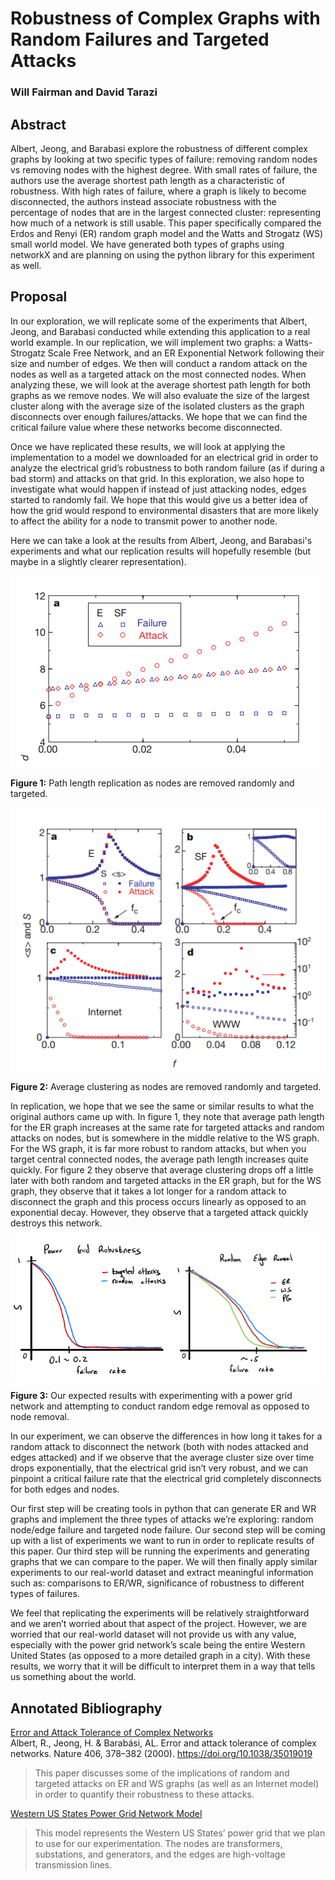 # Robustness of Complex Graphs with Random Failures and Targeted Attacks
### Will Fairman and David Tarazi

## Abstract
Albert, Jeong, and Barabasi explore the robustness of different complex graphs by looking at two specific types of failure: removing random nodes vs removing nodes with the highest degree. With small rates of failure, the authors use the average shortest path length as a characteristic of robustness. With high rates of failure, where a graph is likely to become disconnected, the authors instead associate robustness with the percentage of nodes that are in the largest connected cluster: representing how much of a network is still usable. This paper specifically compared the Erdos and Renyi (ER) random graph model and the Watts and Strogatz (WS) small world model. We have generated both types of graphs using networkX and are planning on using the python library for this experiment as well.

## Proposal
In our exploration, we will replicate some of the experiments that Albert, Jeong, and Barabasi conducted while extending this application to a real world example. In our replication, we will implement two graphs: a Watts-Strogatz Scale Free Network, and an ER Exponential Network following their size and number of edges. We then will conduct a random attack on the nodes as well as a targeted attack on the most connected nodes. When analyzing these, we will look at the average shortest path length for both graphs as we remove nodes. We will also evaluate the size of the largest cluster along with the average size of the isolated clusters as the graph disconnects over enough failures/attacks. We hope that we can find the critical failure value where these networks become disconnected.

Once we have replicated these results, we will look at applying the implementation to a model we downloaded for an electrical grid in order to analyze the electrical grid’s robustness to both random failure (as if during a bad storm) and attacks on that grid. In this exploration, we also hope to investigate what would happen if instead of just attacking nodes, edges started to randomly fail.  We hope that this would give us a better idea of how the grid would respond to environmental disasters that are more likely to affect the ability for a node to transmit power to another node.

Here we can take a look at the results from Albert, Jeong, and Barabasi's experiments and what our replication results will hopefully resemble (but maybe in a slightly clearer representation).

![pathlengthReplication](figures/projectproposal2.png)

**Figure 1:** Path length replication as nodes are removed randomly and targeted.

![clusterReplication](figures/projectproposal1.png)

**Figure 2:** Average clustering as nodes are removed randomly and targeted.

In replication, we hope that we see the same or similar results to what the original authors came up with. In figure 1, they note that average path length for the ER graph increases at the same rate for targeted attacks and random attacks on nodes, but is somewhere in the middle relative to the WS graph. For the WS graph, it is far more robust to random attacks, but when you target central connected nodes, the average path length increases quite quickly. For figure 2 they observe that average clustering drops off a little later with both random and targeted attacks in the ER graph, but for the WS graph, they observe that it takes a lot longer for a random attack to disconnect the graph and this process occurs linearly as opposed to an exponential decay. However, they observe that a targeted attack quickly destroys this network. 

![OurExpectations](figures/ourexperiment.png)

**Figure 3:** Our expected results with experimenting with a power grid network and attempting to conduct random edge removal as opposed to node removal.

In our experiment, we can observe the differences in how long it takes for a random attack to disconnect the network (both with nodes attacked and edges attacked) and if we observe that the average cluster size over time drops exponentially, that the electrical grid isn’t very robust, and we can pinpoint a critical failure rate that the electrical grid completely disconnects for both edges and nodes.

Our first step will be creating tools in python that can generate ER and WR graphs and implement the three types of attacks we’re exploring: random node/edge failure and targeted node failure. Our second step will be coming up with a list of experiments we want to run in order to replicate results of this paper. Our third step will be running the experiments and generating graphs that we can compare to the paper. We will then finally apply similar experiments to our real-world dataset and extract meaningful information such as: comparisons to ER/WR, significance of robustness to different types of failures.

We feel that replicating the experiments will be relatively straightforward and we aren’t worried about that aspect of the project. However, we are worried that our real-world dataset will not provide us with any value, especially with the power grid network’s scale being the entire Western United States (as opposed to a more detailed graph in a city). With these results, we worry that it will be difficult to interpret them in a way that tells us something about the world.


## Annotated Bibliography
[Error and Attack Tolerance of Complex Networks](https://www.nature.com/articles/35019019.pdf?origin=ppub)  
Albert, R., Jeong, H. & Barabási, AL. Error and attack tolerance of complex networks. Nature 406, 378–382 (2000). https://doi.org/10.1038/35019019
>This paper discusses some of the implications of random and targeted attacks on ER and WS graphs (as well as an Internet model) in order to quantify their robustness to these attacks.

[Western US States Power Grid Network Model](http://konect.cc/networks/opsahl-powergrid/)
>This model represents the Western US States’ power grid that we plan to use for our experimentation. The nodes are transformers, substations, and generators, and the edges are high-voltage transmission lines.
